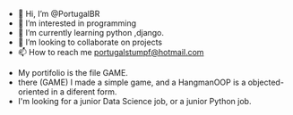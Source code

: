 - 👋 Hi, I’m @PortugalBR
- 👀 I’m interested in programming 
- 🌱 I’m currently learning python ,django.
- 💞️ I’m looking to collaborate on projects
- 📫 How to reach me portugalstumpf@hotmail.com

<!---
PortugalBR/PortugalBR is a ✨ special ✨ repository because its `README.md` (this file) appears on your GitHub profile.
You can click the Preview link to take a look at your changes.
--->

- My portifolio is the file GAME.
- there (GAME) I made a simple game, and a HangmanOOP is a objected-oriented in a diferent form.
- I'm looking for a junior Data Science job, or a junior Python job.
